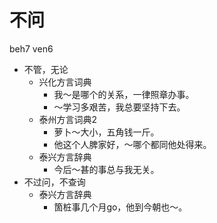 # 不问
beh7 ven6
+ 不管，无论
  * 兴化方言词典
    - 我～是哪个的关系，一律照章办事。
    - ～学习多艰苦，我总要坚持下去。
  * 泰州方言词典2
    - 萝卜～大小，五角钱一斤。
    - 他这个人脾家好，～哪个都同他处得来。
  * 泰兴方言辞典
    - 今后～甚的事总与我无关。
+ 不过问，不查询
  * 泰兴方言辞典
    - 箇桩事几个月go，他到今朝也～。
